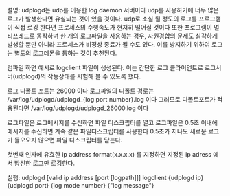 설명:
udplogd는 udp를 이용한 log daemon 서버이다
udp를 사용하기에 너무 많은 로그가 발생한다면 유실되는 것이 있을 것이다.
udp로 소실 될 정도의 로그를 프로그램이 직접 로깅 한다면 프로세스의 수행속도가 현저히 떨어질 것이다
또한 프로그램이 멀티쓰레드로 동작하며 한 개의 로그파일을 사용하는 경우,
자원경합의 문제도 심각하게 발생할 뿐만 아니라 프로세스가 비정상 종료가 될 수도 있다.
이를 방지하기 위하여 로그는 별도의 로그데몬을 통하는 것이 추천된다.

컴파일 하면 예시로 logclient 파일이 생성된다.
이는 간단한 로그 클라이언트로 로그서버(udplogd)의 작동상태를 시험해 볼 수 있도록 했다.

로그 디폴트 포트는 26000 이다
로그파일의 디폴트 경로는 /var/log/udplogd/udplogd_{log port number}.log 이다
그러므로 디폴트포트가 적용된다면  /var/log/udplogd/udplogd_26000.log 이다

로그파일은 로그메시지를 수신하면 파일 디스크립터를 열고
로그파일은 0.5초 이내에 메시지를 수신하면 계속 같은 파일디스크립터를 사용한다
0.5초가 지나도 새로운 로그가 들오오지 않으면 파일 디스크립터를 닫는다.

첫번째 인자에 유효한 ip address format(x.x.x.x) 를 지정하면 지정된 ip adress 에서 방신한 로그만 로깅한다.

실행:
udplogd [valid ip address [port [logpath]]]
logclient {udplogd ip} {udplogd port} {log mode number} {\"log message\"}




